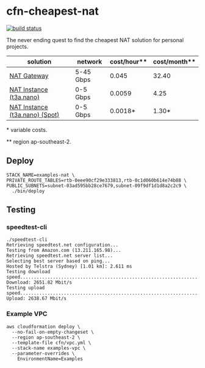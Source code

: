 # cfn-cheapest-nat

[![build status][3]][4]

The never ending quest to find the cheapest NAT solution for personal projects.

|solution                           |network  |cost/hour**|cost/month**|
|-----------------------------------|---------|-----------|------------|
|[NAT Gateway][1]                   |5-45 Gbps|0.045      |32.40       |
|[NAT Instance (t3a.nano)][2]       |0-5  Gbps|0.0059     | 4.25       |
|[NAT Instance (t3a.nano) (Spot)][2]|0-5  Gbps|0.0018*    | 1.30*      |

\* variable costs.

\*\* region ap-southeast-2.

## Deploy

```
STACK_NAME=examples-nat \
PRIVATE_ROUTE_TABLES=rtb-0eee90cf29e333813,rtb-0c1d060b614e74b88 \
PUBLIC_SUBNETS=subnet-03ad595bb28ce7679,subnet-09f9df1d1d8a2c2c9 \
  ./bin/deploy
```

## Testing

### speedtest-cli

```
./speedtest-cli
Retrieving speedtest.net configuration...
Testing from Amazon.com (13.211.165.98)...
Retrieving speedtest.net server list...
Selecting best server based on ping...
Hosted by Telstra (Sydney) [1.01 km]: 2.611 ms
Testing download speed................................................................................
Download: 2651.82 Mbit/s
Testing upload speed................................................................................................
Upload: 2638.67 Mbit/s
```

### Example VPC

```
aws cloudformation deploy \
  --no-fail-on-empty-changeset \
  --region ap-southeast-2 \
  --template-file cfn/vpc.yml \
  --stack-name examples-vpc \
  --parameter-overrides \
    EnvironmentName=Examples
```

[1]: https://docs.aws.amazon.com/vpc/latest/userguide/vpc-nat-gateway.html
[2]: https://docs.aws.amazon.com/vpc/latest/userguide/VPC_NAT_Instance.html
[3]: https://codebuild.us-east-1.amazonaws.com/badges?uuid=eyJlbmNyeXB0ZWREYXRhIjoiWVdkQTF5ekRUSm1FNjgxT0RsL0ZBanFER1dSRG1kQWI0VUNLS2NlS0EwZ0pjdmN5a1RVSGI5K2p5Ty9vZFVZZ2gxck1GOWM4bHJ3WC9VVzJhZDVieE9vPSIsIml2UGFyYW1ldGVyU3BlYyI6IlhoM1dkMGw4M3VFNXlZWU4iLCJtYXRlcmlhbFNldFNlcmlhbCI6MX0%3D&branch=master
[4]: https://console.aws.amazon.com/codesuite/codebuild/projects/examples-cheapest-nat/history?region=us-east-1

